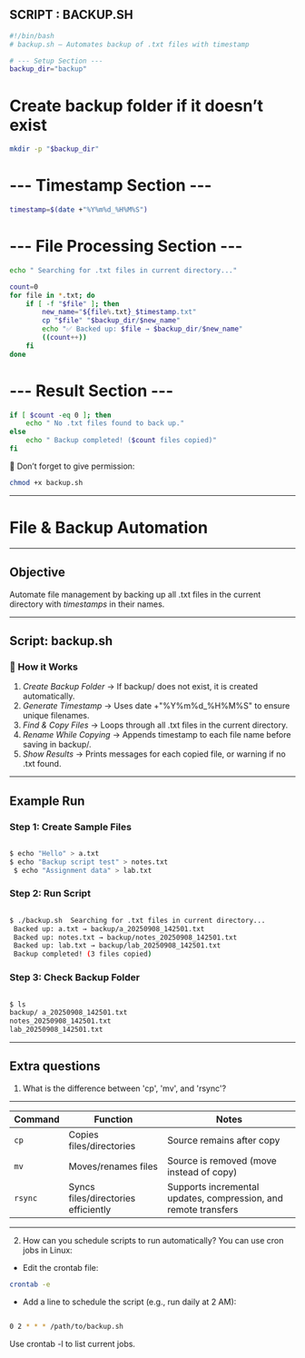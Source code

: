  ## SCRIPT : BACKUP.SH
```bash
#!/bin/bash
# backup.sh – Automates backup of .txt files with timestamp

# --- Setup Section ---
backup_dir="backup"
```

# Create backup folder if it doesn’t exist
```bash
mkdir -p "$backup_dir"
```

# --- Timestamp Section ---
```bash
timestamp=$(date +"%Y%m%d_%H%M%S")
```

# --- File Processing Section ---
```bash
echo " Searching for .txt files in current directory..."

count=0
for file in *.txt; do
    if [ -f "$file" ]; then
        new_name="${file%.txt}_$timestamp.txt"
        cp "$file" "$backup_dir/$new_name"
        echo "✅ Backed up: $file → $backup_dir/$new_name"
        ((count++))
    fi
done
```

# --- Result Section ---
```bash
if [ $count -eq 0 ]; then
    echo " No .txt files found to back up."
else
    echo " Backup completed! ($count files copied)"
fi
```

🔹 Don’t forget to give permission:
```bash
chmod +x backup.sh
```


---


#  File & Backup Automation

---

##  Objective
Automate file management by backing up all .txt files in the current directory with *timestamps* in their names.

---

## Script: backup.sh

### 🔹 How it Works
1. *Create Backup Folder* → If backup/ does not exist, it is created automatically.  
2. *Generate Timestamp* → Uses date +"%Y%m%d_%H%M%S" to ensure unique filenames.  
3. *Find & Copy Files* → Loops through all .txt files in the current directory.  
4. *Rename While Copying* → Appends timestamp to each file name before saving in backup/.  
5. *Show Results* → Prints messages for each copied file, or warning if no .txt found.  

---

##  Example Run

###  Step 1: Create Sample Files
```bash

$ echo "Hello" > a.txt 
$ echo "Backup script test" > notes.txt
 $ echo "Assignment data" > lab.txt
```

###  Step 2: Run Script
```bash

$ ./backup.sh  Searching for .txt files in current directory... 
 Backed up: a.txt → backup/a_20250908_142501.txt 
 Backed up: notes.txt → backup/notes_20250908_142501.txt 
 Backed up: lab.txt → backup/lab_20250908_142501.txt 
 Backup completed! (3 files copied)
```

###  Step 3: Check Backup Folder
```bash

$ ls
backup/ a_20250908_142501.txt 
notes_20250908_142501.txt 
lab_20250908_142501.txt
```
---

## Extra questions
1. What is the difference between 'cp', 'mv', and 'rsync'?
---
| Command | Function                            | Notes                                                           |
| ------- | ----------------------------------- | --------------------------------------------------------------- |
| `cp`    | Copies files/directories            | Source remains after copy                                       |
| `mv`    | Moves/renames files                 | Source is removed (move instead of copy)                        |
| `rsync` | Syncs files/directories efficiently | Supports incremental updates, compression, and remote transfers |
---


2. How can you schedule scripts to run automatically?
You can use cron jobs in Linux:

* Edit the crontab file:
```bash
crontab -e
```
* Add a line to schedule the script (e.g., run daily at 2 AM):
```bash

0 2 * * * /path/to/backup.sh
```
Use crontab -l to list current jobs.
